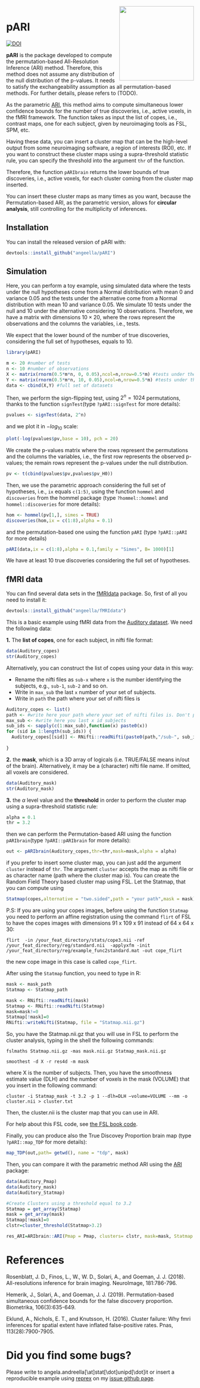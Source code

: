 <img src="sticker.png" align="right" alt="" width="200" />

# pARI
[![DOI](https://zenodo.org/badge/DOI/10.5281/zenodo.4275924.svg)](https://doi.org/10.5281/zenodo.4275924)

**pARI** is the package developed to compute the permutation-based All-Resolution Inference (ARI) method. Therefore, this method does not assume any distribution of the null distribution of the p-values. It needs to satisfy the exchangeability assumption as all permutation-based methods. For further details, please refers to (TODO).

As the parametric [ARI](https://www.sciencedirect.com/science/article/abs/pii/S105381191830675X?via%3Dihub), this method aims to compute simultaneous lower confidence bounds for the number of true discoveries, i.e., active voxels, in the fMRI framework. The function takes as input the list of copes, i.e., contrast maps, one for each subject, given by neuroimaging tools as FSL, SPM, etc. 

Having these data, you can insert a cluster map that can be the high-level output from some neuroimaging software, a region of interests (ROI), etc. If you want to construct these cluster maps using a supra-threshold statistic rule, you can specify the threshold into the argument ```thr``` of the function.

Therefore, the function ```pARIbrain``` returns the lower bounds of true discoveries, i.e., active voxels, for each cluster coming from the cluster map inserted.

You can insert these cluster maps as many times as you want, because the Permutation-based ARI, as the parametric version, allows for **circular analysis**, still controlling for the multiplicity of inferences.

<!-- badges: start -->
<!-- badges: end -->

## Installation

You can install the released version of pARI with:

``` r
devtools::install_github("angeella/pARI")
```

## Simulation

Here, you can perform a toy example, using simulated data where the tests under the null hypotheses come from a Normal distribution with mean $0$ and variance $0.05$ and the tests under the alternative come from a Normal distribution with mean $10$ and variance $0.05$. We simulate $10$ tests under the null and $10$ under the alternative considering $10$ observations. Therefore, we have a matrix with dimensions $10 \times 20$, where the rows represent the observations and the columns the variables, i.e., tests.

We expect that the lower bound of the number of true discoveries, considering the full set of hypotheses, equals to $10$.

``` r
library(pARI)

m <- 20 #number of tests
n <- 10 #number of observations
X <- matrix(rnorm(0.5*m*n, 0, 0.05),ncol=n,nrow=0.5*m) #tests under the null
Y <- matrix(rnorm(0.5*m*n, 10, 0.05),ncol=n,nrow=0.5*m) #tests under the alternative
data <- cbind(X,Y) #full set of datasets

```
Then, we perform the sign-flipping test, using $2^n = 1024$ permutations, thanks to the function ```signTest```(type ```?pARI::signTest``` for more details):

``` r
pvalues <- signTest(data, 2^n)
```
and we plot it in $-log_{10}$ scale:

``` r
plot(-log(pvalues$pv,base = 10), pch = 20)
```
We create the p-values matrix where the rows represent the permutations and the columns the variables, i.e., the first row represents the observed p-values; the remain rows represent the p-values under the null distribution.

``` r
pv <- t(cbind(pvalues$pv,pvalues$pv_H0))
```

Then, we use the parametric approach considering the full set of hypotheses, i.e., ```ix``` equals ```c(1:5)```, using the function ```hommel``` and ```discoveries``` from the hommel package (type ```?hommel::hommel``` and ```hommel::discoveries``` for more details):

``` r
hom <- hommel(pv[1,], simes = TRUE)
discoveries(hom,ix = c(1:8),alpha = 0.1)

```
and the permutation-based one using the function ```pARI``` (type ```?pARI::pARI``` for more details)

``` r
pARI(data,ix = c(1:8),alpha = 0.1,family = "Simes", B= 1000)[1]

```

We have at least $10$ true discoveries considering the full set of hypotheses.

## fMRI data 

You can find several data sets in the [fMRIdata](https://github.com/angeella/fMRIdata) package. So, first of all you need to install it:

``` r
devtools::install_github("angeella/fMRIdata")
```

This is a basic example using fMRI data from the [Auditory dataset](https://openneuro.org/datasets/ds000116/versions/00003). We need the following data:


 **1.** The **list of copes**, one for each subject, in nifti file format: 

``` r
data(Auditory_copes)
str(Auditory_copes)
```

Alternatively, you can construct the list of copes using your data in this way:
  - Rename the nifti files as ```sub-x``` where ```x``` is the number identifying the subjects, e.g., ```sub-1```, ```sub-2``` and so on.
  - Write in ```max_sub``` the last ```x``` number of your set of subjects.
  - Write in ```path``` the path where your set of nifti files is

``` r
Auditory_copes <- list()
path <- #write here your path where your set of nifti files is. Don't put the last /
max_sub <- #write here you last x id subjects
sub_ids <- sapply(c(1:max_sub),function(x) paste0(x))
for (sid in 1:length(sub_ids)) {  
  Auditory_copes[[sid]] <- RNifti::readNifti(paste0(path,"/sub-", sub_ids[sid] , ".nii.gz"))
  
}

```


 **2.** the **mask**, which is a 3D array of logicals (i.e. TRUE/FALSE means in/out of the brain). Alternatively, it may be a (character) nifti file name. If omitted, all voxels are considered.

``` r
data(Auditory_mask)
str(Auditory_mask)
```

 **3.** the $\alpha$ level value and the **threshold** in order to perform the cluster map using a supra-threshold statistic rule: 

``` r
alpha = 0.1
thr = 3.2
```

then we can perform the Permutation-based ARI using the function ```pARIbrain```(type ```?pARI::pARIbrain``` for more details):

``` r
out <- pARIbrain(Auditory_copes,thr=thr,mask=mask,alpha = alpha)
```
if you prefer to insert some cluster map, you can just add the argument ```cluster``` instead of ```thr```. The argument ```cluster``` accepts the map as nifti file or as character name (path where the cluster map is). You can create the Random Field Theory based cluster map using FSL. Let the Statmap, that you can compute using 

``` r
Statmap(copes,alternative = "two.sided",path = "your path",mask = mask)
```

P.S: If you are using your copes images, before using the function ```Statmap``` you need to perform an affine registration using the command ```flirt``` of FSL to have the copes images with dimensions 91 x 109 x 91 instead of 64 x 64 x 30:

```flirt  -in /your_feat_directory/stats/cope3.nii -ref /your_feat_directory/reg/standard.nii  -applyxfm -init /your_feat_directory/reg/example_func2standard.mat -out cope_flirt```

the new cope image in this case is called ```cope_flirt```.

After using the ```Statmap``` function, you need to type in R:

``` r
mask <- mask_path
Statmap <- Statmap_path

mask <- RNifti::readNifti(mask)
Statmap <- RNifti::readNifti(Statmap)
mask=mask!=0
Statmap[!mask]=0
RNifti::writeNifti(Statmap, file = "Statmap.nii.gz")
```
So, you have the Statmap.nii.gz that you will use in FSL to perform the cluster analysis, typing in the shell the following commands:

```fslmaths Statmap.nii.gz -mas mask.nii.gz Statmap_mask.nii.gz```

```smoothest -d X -r res4d -m mask```

where X is the number of subjects. Then, you have the smoothness estimate value (DLH) and the number of voxels in the mask (VOLUME) that you insert in the following command:

```cluster -i Statmap_mask -t 3.2 -p 1 --dlh=DLH –volume=VOLUME --mm -o cluster.nii > cluster.txt```

Then, the cluster.nii is the cluster map that you can use in ARI.

For help about this FSL code, see [the FSL book code](https://fsl.fmrib.ox.ac.uk/fsl/fslwiki/Cluster). 

Finally, you can produce also the True Discovey Proportion brain map (type ```?pARI::map_TDP``` for more details):

``` r
map_TDP(out,path= getwd(), name = "tdp", mask)
```

Then, you can compare it with the parametric method ARI using the [ARI](https://github.com/angeella/ARIbrain) package: 

``` r
data(Auditory_Pmap)
data(Auditory_mask)
data(Auditory_Statmap)

#Create Clusters using a threshold equal to 3.2
Statmap = get_array(Statmap)
mask = get_array(mask)
Statmap[!mask]=0
clstr=cluster_threshold(Statmap>3.2)

res_ARI=ARIbrain::ARI(Pmap = Pmap, clusters= clstr, mask=mask, Statmap = Statmap, alpha = alpha)

```
# References

Rosenblatt, J. D., Finos, L., W., W. D., Solari, A., and Goeman, J. J. (2018). All-resolutions inference for brain imaging. NeuroImage, 181:786-796.

Hemerik, J., Solari, A., and Goeman, J. J. (2019). Permutation-based simultaneous confidence bounds for the false discovery proportion. Biometrika, 106(3):635-649.

Eklund, A., Nichols, E. T., and Knutsson, H. (2016). Cluster failure: Why fmri inferences for spatial extent have inflated false-positive rates. Pnas, 113(28):7900-7905.

# Did you find some bugs?

Please write to angela.andreella[\at]stat[\dot]unipd[\dot]it or insert a reproducible example using [reprex](https://github.com/tidyverse/reprex) on my [issue github page](https://github.com/angeella/pARI/issues).

